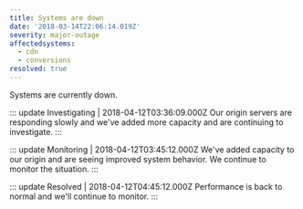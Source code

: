 ```yaml
---
title: Systems are down
date: '2018-03-14T22:06:14.019Z'
severity: major-outage
affectedsystems:
  - cdn
  - conversions
resolved: true
---
```


Systems are currently down.

::: update Investigating | 2018-04-12T03:36:09.000Z
Our origin servers are responding slowly and we've added more capacity and are continuing to investigate.
:::

::: update Monitoring | 2018-04-12T03:45:12.000Z
We've added capacity to our origin and are seeing improved system behavior. We continue to monitor the situation.
:::

::: update Resolved | 2018-04-12T04:45:12.000Z
Performance is back to normal and we'll continue to monitor.
:::
